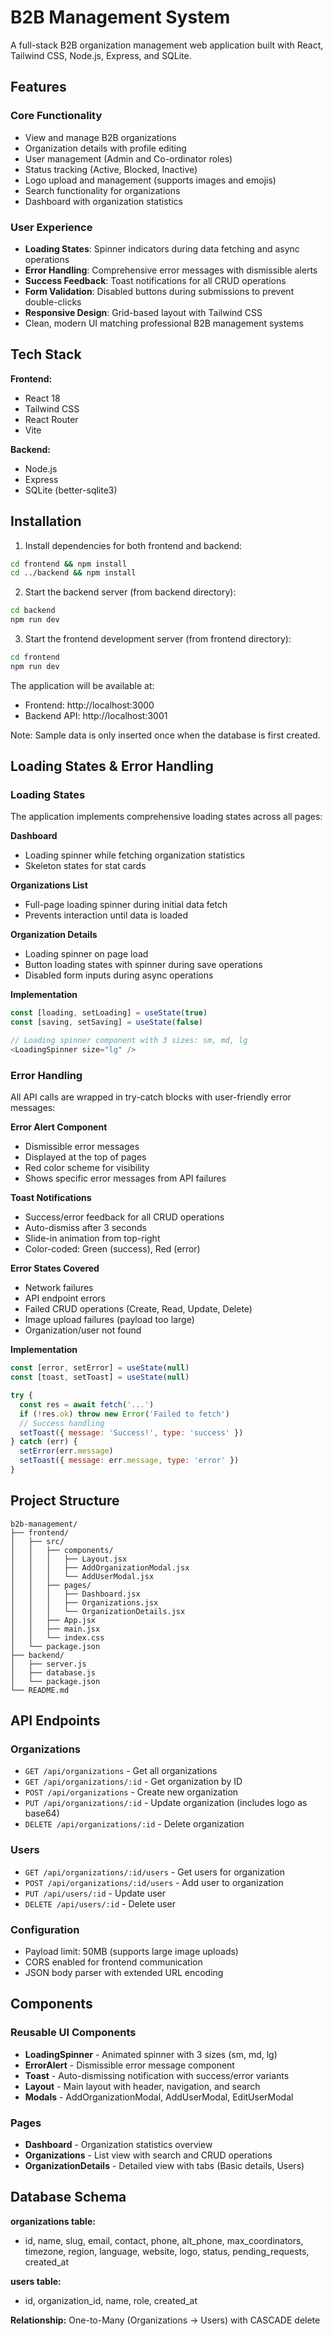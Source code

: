 # B2B Management System

A full-stack B2B organization management web application built with React, Tailwind CSS, Node.js, Express, and SQLite.

## Features

### Core Functionality
- View and manage B2B organizations
- Organization details with profile editing
- User management (Admin and Co-ordinator roles)
- Status tracking (Active, Blocked, Inactive)
- Logo upload and management (supports images and emojis)
- Search functionality for organizations
- Dashboard with organization statistics

### User Experience
- **Loading States**: Spinner indicators during data fetching and async operations
- **Error Handling**: Comprehensive error messages with dismissible alerts
- **Success Feedback**: Toast notifications for all CRUD operations
- **Form Validation**: Disabled buttons during submissions to prevent double-clicks
- **Responsive Design**: Grid-based layout with Tailwind CSS
- Clean, modern UI matching professional B2B management systems

## Tech Stack

**Frontend:**
- React 18
- Tailwind CSS
- React Router
- Vite

**Backend:**
- Node.js
- Express
- SQLite (better-sqlite3)

## Installation

1. Install dependencies for both frontend and backend:
```bash
cd frontend && npm install
cd ../backend && npm install
```

2. Start the backend server (from backend directory):
```bash
cd backend
npm run dev
```

3. Start the frontend development server (from frontend directory):
```bash
cd frontend
npm run dev
```

The application will be available at:
- Frontend: http://localhost:3000
- Backend API: http://localhost:3001



Note: Sample data is only inserted once when the database is first created.

## Loading States & Error Handling

### Loading States
The application implements comprehensive loading states across all pages:

**Dashboard**
- Loading spinner while fetching organization statistics
- Skeleton states for stat cards

**Organizations List**
- Full-page loading spinner during initial data fetch
- Prevents interaction until data is loaded

**Organization Details**
- Loading spinner on page load
- Button loading states with spinner during save operations
- Disabled form inputs during async operations

**Implementation**
```javascript
const [loading, setLoading] = useState(true)
const [saving, setSaving] = useState(false)

// Loading spinner component with 3 sizes: sm, md, lg
<LoadingSpinner size="lg" />
```

### Error Handling
All API calls are wrapped in try-catch blocks with user-friendly error messages:

**Error Alert Component**
- Dismissible error messages
- Displayed at the top of pages
- Red color scheme for visibility
- Shows specific error messages from API failures

**Toast Notifications**
- Success/error feedback for all CRUD operations
- Auto-dismiss after 3 seconds
- Slide-in animation from top-right
- Color-coded: Green (success), Red (error)

**Error States Covered**
- Network failures
- API endpoint errors
- Failed CRUD operations (Create, Read, Update, Delete)
- Image upload failures (payload too large)
- Organization/user not found

**Implementation**
```javascript
const [error, setError] = useState(null)
const [toast, setToast] = useState(null)

try {
  const res = await fetch('...')
  if (!res.ok) throw new Error('Failed to fetch')
  // Success handling
  setToast({ message: 'Success!', type: 'success' })
} catch (err) {
  setError(err.message)
  setToast({ message: err.message, type: 'error' })
}
```


## Project Structure

```
b2b-management/
├── frontend/
│   ├── src/
│   │   ├── components/
│   │   │   ├── Layout.jsx
│   │   │   ├── AddOrganizationModal.jsx
│   │   │   └── AddUserModal.jsx
│   │   ├── pages/
│   │   │   ├── Dashboard.jsx
│   │   │   ├── Organizations.jsx
│   │   │   └── OrganizationDetails.jsx
│   │   ├── App.jsx
│   │   ├── main.jsx
│   │   └── index.css
│   └── package.json
├── backend/
│   ├── server.js
│   ├── database.js
│   └── package.json
└── README.md
```

## API Endpoints

### Organizations
- `GET /api/organizations` - Get all organizations
- `GET /api/organizations/:id` - Get organization by ID
- `POST /api/organizations` - Create new organization
- `PUT /api/organizations/:id` - Update organization (includes logo as base64)
- `DELETE /api/organizations/:id` - Delete organization

### Users
- `GET /api/organizations/:id/users` - Get users for organization
- `POST /api/organizations/:id/users` - Add user to organization
- `PUT /api/users/:id` - Update user
- `DELETE /api/users/:id` - Delete user

### Configuration
- Payload limit: 50MB (supports large image uploads)
- CORS enabled for frontend communication
- JSON body parser with extended URL encoding

## Components

### Reusable UI Components
- **LoadingSpinner** - Animated spinner with 3 sizes (sm, md, lg)
- **ErrorAlert** - Dismissible error message component
- **Toast** - Auto-dismissing notification with success/error variants
- **Layout** - Main layout with header, navigation, and search
- **Modals** - AddOrganizationModal, AddUserModal, EditUserModal

### Pages
- **Dashboard** - Organization statistics overview
- **Organizations** - List view with search and CRUD operations
- **OrganizationDetails** - Detailed view with tabs (Basic details, Users)

## Database Schema

**organizations table:**
- id, name, slug, email, contact, phone, alt_phone, max_coordinators, timezone, region, language, website, logo, status, pending_requests, created_at

**users table:**
- id, organization_id, name, role, created_at

**Relationship:** One-to-Many (Organizations → Users) with CASCADE delete
